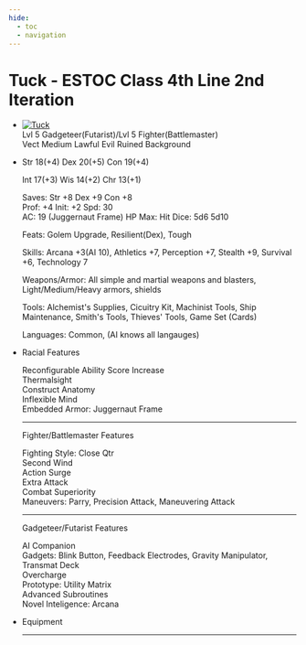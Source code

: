 ```yaml
---
hide:
  - toc
  - navigation
---
```


# Tuck - ESTOC Class 4th Line 2nd Iteration

<div class="grid cards" markdown>

-   <a href="https://half-guinea-press.github.io/nexusandmirror/images/Tuck.jpg"><img src="https://half-guinea-press.github.io/nexusandmirror/images/Tuck_head.jpg" alt="Tuck"></a><br>
    Lvl 5 Gadgeteer(Futarist)/Lvl 5 Fighter(Battlemaster)<br>
    Vect     Medium    Lawful Evil    Ruined Background

-   Str 18(+4) Dex 20(+5) Con 19(+4)

    Int 17(+3) Wis 14(+2) Chr 13(+1)

    Saves: Str +8 Dex +9 Con +8<br>
    Prof: +4 Init: +2 Spd: 30<br>
    AC: 19 (Juggernaut Frame) HP Max:   Hit Dice: 5d6 5d10

    Feats: Golem Upgrade, Resilient(Dex), Tough

    Skills: Arcana +3(AI 10), Athletics +7, Perception +7, Stealth +9, Survival +6, Technology 7

    Weapons/Armor: All simple and martial weapons and blasters, Light/Medium/Heavy armors, shields
    
    Tools: Alchemist's Supplies, Cicuitry Kit, Machinist Tools, Ship Maintenance, Smith's Tools, Thieves' Tools, Game Set (Cards)
    
    Languages: Common, (AI knows all langauges)

-   Racial Features

    Reconfigurable Ability Score Increase<br>
    Thermalsight<br>
    Construct Anatomy<br>
    Inflexible Mind<br>
    Embedded Armor: Juggernaut Frame

    ---

    Fighter/Battlemaster Features

    Fighting Style: Close Qtr<br>
    Second Wind<br>
    Action Surge<br>
    Extra Attack<br>
    Combat Superiority<br>
    Maneuvers: Parry, Precision Attack, Maneuvering Attack

    ---

    Gadgeteer/Futarist Features

    AI Companion<br>
    Gadgets: Blink Button, Feedback Electrodes, Gravity Manipulator, Transmat Deck<br>
    Overcharge<br>
    Prototype: Utility Matrix<br>
    Advanced Subroutines<br>
    Novel Inteligence: Arcana

-   Equipment

    ---
</div>
